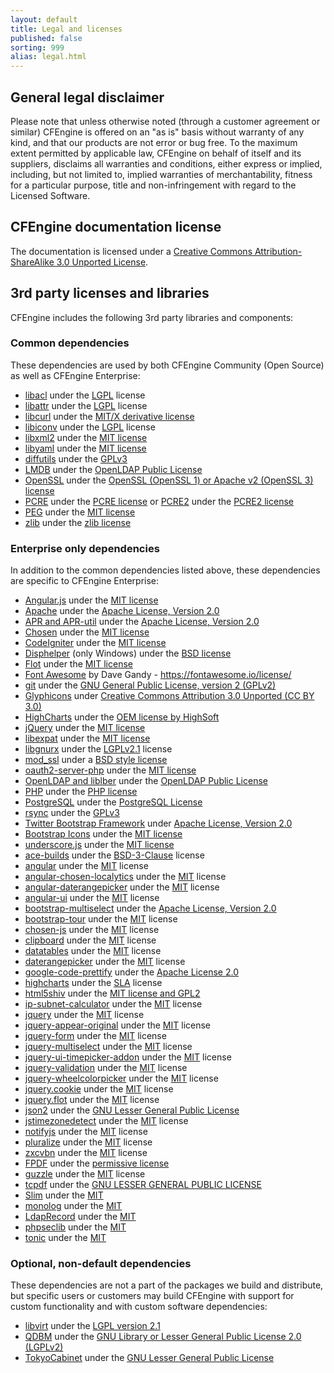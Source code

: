 ```yaml
---
layout: default
title: Legal and licenses
published: false
sorting: 999
alias: legal.html
---
```


## General legal disclaimer

Please note that unless otherwise noted (through a customer agreement or similar)
CFEngine is offered on an "as is" basis without warranty of
any kind, and that our products are not error or bug free. To the maximum
extent permitted by applicable law, CFEngine on behalf of itself and its
suppliers, disclaims all warranties and conditions, either express or implied,
including, but not limited to, implied warranties of merchantability, fitness
for a particular purpose, title and non-infringement with regard to the
Licensed Software.

## CFEngine documentation license

The documentation is licensed under a [Creative Commons Attribution-ShareAlike 3.0 Unported License](https://creativecommons.org/licenses/by-sa/3.0/deed.en_US).

## 3rd party licenses and libraries

CFEngine includes the following 3rd party libraries and components:

### Common dependencies

These dependencies are used by both CFEngine Community (Open Source) as well as CFEngine Enterprise:

* [libacl](https://savannah.nongnu.org/projects/acl) under the [LGPL](https://git.savannah.gnu.org/cgit/acl.git/tree/include/acl.h) license
* [libattr](https://savannah.nongnu.org/projects/attr) under the [LGPL](https://git.savannah.gnu.org/cgit/attr.git/tree/include/libattr.h) license
* [libcurl](https://curl.se) under the [MIT/X derivative license](https://curl.se/docs/copyright.html)
* [libiconv](http://ftp.gnu.org/gnu/libiconv/) under the [LGPL](https://git.savannah.gnu.org/gitweb/?p=libiconv.git;a=blob;f=include/iconv.h.in) license
* [libxml2](https://gitlab.gnome.org/GNOME/libxml2/-/wikis/FAQ) under the [MIT license](https://opensource.org/license/mit/)
* [libyaml](https://pyyaml.org/wiki/LibYAML) under the [MIT license](https://github.com/yaml/libyaml/blob/master/License)
* [diffutils](https://ftpmirror.gnu.org/diffutils/) under the [GPLv3](https://git.savannah.gnu.org/cgit/diffutils.git/tree/src/diff.c)
* [LMDB](https://www.symas.com/lmdb) under the [OpenLDAP Public License](https://www.openldap.org/software/release/license.html)
* [OpenSSL](https://www.openssl.org) under the [OpenSSL (OpenSSL 1) or Apache v2 (OpenSSL 3) license](https://www.openssl.org/source/license.html)
* [PCRE](https://www.pcre.org) under the [PCRE license](https://www.pcre.org/licence.txt) or
  [PCRE2](https://pcre2project.github.io/pcre2/) under the [PCRE2
  license](https://github.com/PCRE2Project/pcre2/blob/master/LICENCE)
* [PEG](https://piumarta.com/software/peg/) under the [MIT license](https://opensource.org/license/mit/)
* [zlib](https://www.zlib.net) under the [zlib license](https://www.zlib.net/zlib_license.html)

### Enterprise only dependencies

In addition to the common dependencies listed above, these dependencies are specific to CFEngine Enterprise:

* [Angular.js](https://angularjs.org) under the [MIT license](https://github.com/angular/angular.js/blob/master/LICENSE)
* [Apache](https://httpd.apache.org) under the [Apache License, Version 2.0](https://www.apache.org/licenses/LICENSE-2.0)
* [APR and APR-util](https://apr.apache.org) under the [Apache License, Version 2.0](https://www.apache.org/licenses/LICENSE-2.0)
* [Chosen](https://harvesthq.github.io/chosen/) under the [MIT license](https://github.com/harvesthq/chosen/blob/master/LICENSE.md)
* [CodeIgniter](https://github.com/bcit-ci/CodeIgniter/) under the [MIT license](https://github.com/bcit-ci/CodeIgniter/blob/develop/license.txt)
* [Disphelper](https://disphelper.sourceforge.net) (only Windows) under the [BSD license](https://opensource.org/licenses/bsd-license.php)
* [Flot](https://www.flotcharts.org/) under the [MIT license](https://github.com/flot/flot/blob/master/LICENSE.txt)
* [Font Awesome](https://fontawesome.com/) by Dave Gandy - https://fontawesome.io/license/
* [git](https://git-scm.com) under the [GNU General Public License, version 2 (GPLv2)](https://opensource.org/licenses/GPL-2.0)
* [Glyphicons](https://glyphicons.com/license/) under [Creative Commons Attribution 3.0 Unported (CC BY 3.0)](https://creativecommons.org/licenses/by-sa/3.0/deed.en_US)
* [HighCharts](https://www.highcharts.com/) under the [OEM license by HighSoft](https://shop.highcharts.com/)
* [jQuery](https://jquery.com/) under the [MIT license](https://opensource.org/license/mit/)
* [libexpat](https://sourceforge.net/projects/expat/) under the [MIT license](https://opensource.org/license/mit/)
* [libgnurx](http://www.gnu.org/software/rx/rx.html) under the [LGPLv2.1](https://github.com/TimothyGu/libgnurx/blob/libgnurx-2.5.1/regex.h) license
* [mod_ssl](https://httpd.apache.org/docs/2.4/mod/mod_ssl.html) under a [BSD style license](http://www.modssl.org/docs/2.8/ssl_overview.html)
* [oauth2-server-php](https://github.com/bshaffer/oauth2-server-php) under the [MIT license](https://github.com/bshaffer/oauth2-server-php/blob/develop/LICENSE)
* [OpenLDAP and liblber](https://www.openldap.org) under the [OpenLDAP Public License](https://www.openldap.org/software/release/license.html)
* [PHP](https://php.net) under the [PHP license](https://www.php.net/license/3_01.txt)
* [PostgreSQL](https://www.postgresql.org) under the [PostgreSQL License](https://opensource.org/licenses/postgresql)
* [rsync](https://rsync.samba.org) under the [GPLv3](https://rsync.samba.org/GPL.html)
* [Twitter Bootstrap Framework](https://getbootstrap.com) under [Apache License, Version 2.0](https://www.apache.org/licenses/LICENSE-2.0)
* [Bootstrap Icons](https://icons.getbootstrap.com) under the [MIT license](https://github.com/twbs/icons/blob/main/LICENSE)
* [underscore.js](https://underscorejs.org) under the [MIT license](https://opensource.org/license/mit/)
* [ace-builds](https://github.com/ajaxorg/ace-builds) under the [BSD-3-Clause](https://github.com/ajaxorg/ace-builds/blob/master/LICENSE) license
* [angular](http://angularjs.org) under the [MIT](https://github.com/angular/angular.js/blob/master/LICENSE) license
* [angular-chosen-localytics](http://github.com/leocaseiro/angular-chosen) under the [MIT](https://github.com/leocaseiro/angular-chosen/blob/master/LICENSE) license
* [angular-daterangepicker](https://github.com/fragaria/angular-daterangepicker) under the [MIT](https://github.com/fragaria/angular-daterangepicker/blob/master/LICENSE.md) license
* [angular-ui](https://github.com/buildium/angular-ui) under the [MIT](https://github.com/buildium/angular-ui/blob/master/LICENSE) license
* [bootstrap-multiselect](http://davidstutz.github.io/bootstrap-multiselect/) under the [Apache License, Version 2.0](http://davidstutz.github.io/bootstrap-multiselect/#license)
* [bootstrap-tour](http://bootstraptour.com) under the [MIT](https://github.com/sorich87/bootstrap-tour/blob/master/LICENSE) license
* [chosen-js](https://harvesthq.github.io/chosen/) under the [MIT](https://github.com/harvesthq/chosen/blob/master/LICENSE.md) license
* [clipboard](https://clipboardjs.com) under the [MIT](https://github.com/zenorocha/clipboard.js/blob/master/LICENSE) license
* [datatables](http://datatables.net) under the [MIT](https://datatables.net/license/mit) license
* [daterangepicker](https://github.com/dangrossman/daterangepicker) under the [MIT](https://github.com/dangrossman/daterangepicker/blob/master/README.md#license) license
* [google-code-prettify](https://www.npmjs.com/package/google-code-prettify) under the [Apache License 2.0](https://github.com/googlearchive/code-prettify/blob/master/COPYING)
* [highcharts](http://www.highcharts.com) under the [SLA](https://shop.highcharts.com/license) license
* [html5shiv](https://github.com/aFarkas/html5shiv#readme) under the [MIT license and GPL2](https://github.com/aFarkas/html5shiv/blob/master/MIT%20and%20GPL2%20licenses.md)
* [ip-subnet-calculator](https://github.com/franksrevenge/IPSubnetCalculator) under the [MIT](https://github.com/salieri/IPSubnetCalculator/blob/master/LICENSE) license
* [jquery](https://jquery.com) under the [MIT](https://github.com/salieri/IPSubnetCalculator/blob/master/LICENSE) license
* [jquery-appear-original](https://github.com/morr/jquery.appear) under the [MIT](https://github.com/morr/jquery.appear/blob/master/LICENSE) license
* [jquery-form](https://github.com/jquery-form/form) under the [MIT](https://github.com/jquery-form/form/blob/master/LICENSE) license
* [jquery-multiselect](https://github.com/techhysahil/jquery-MultiSelect) under the [MIT](https://github.com/techhysahil/jquery-MultiSelect/blob/master/LICENSE) license
* [jquery-ui-timepicker-addon](http://trentrichardson.com/examples/timepicker) under the [MIT](https://github.com/trentrichardson/jQuery-Timepicker-Addon?tab=License-1-ov-file) license
* [jquery-validation](https://jqueryvalidation.org/) under the [MIT](https://github.com/jquery-validation/jquery-validation/blob/master/LICENSE.md) license
* [jquery-wheelcolorpicker](https://raffer.one/projects/jquery-wheelcolorpicker) under the [MIT](https://github.com/fujaru/jquery-wheelcolorpicker/blob/master/LICENSE) license
* [jquery.cookie](https://github.com/carhartl/jquery-cookie) under the [MIT](https://github.com/carhartl/jquery-cookie/blob/master/MIT-LICENSE.txt) license
* [jquery.flot](https://www.npmjs.com/package/jquery.flot) under the [MIT](https://github.com/flot/flot/blob/master/LICENSE.txt) license
* [json2](http://github.com/SamuraiJack/JSON2/tree) under the [GNU Lesser General Public License](https://github.com/canonic-epicure/JSON2/blob/master/README.md#copyright-and-license)
* [jstimezonedetect](https://github.com/pellepim/jstimezonedetect) under the [MIT](https://github.com/pellepim/jstimezonedetect/blob/master/LICENCE.txt) license
* [notifyjs](https://notifyjs.jpillora.com/) under the [MIT](https://github.com/jpillora/notifyjs/blob/master/LICENSE) license
* [pluralize](https://github.com/blakeembrey/pluralize) under the [MIT](https://github.com/plurals/pluralize/blob/master/LICENSE) license
* [zxcvbn](https://github.com/dropbox/zxcvbn) under the [MIT](https://github.com/dropbox/zxcvbn/blob/master/LICENSE.txt) license
* [FPDF](http://www.fpdf.org/) under the [permissive license](https://github.com/Setasign/FPDF/blob/master/license.txt)
* [guzzle](https://docs.guzzlephp.org/) under the [MIT](https://docs.guzzlephp.org/en/stable/overview.html#license) license
* [tcpdf](https://tcpdf.org/) under the [GNU LESSER GENERAL PUBLIC LICENSE](https://tcpdf.org/docs/license/)
* [Slim](https://www.slimframework.com/) under the [MIT](https://github.com/slimphp/Slim/blob/4.x/LICENSE.md)
* [monolog](https://seldaek.github.io/monolog/) under the [MIT](https://github.com/Seldaek/monolog/blob/master/LICENSE)
* [LdapRecord](https://ldaprecord.com/) under the [MIT](https://github.com/DirectoryTree/LdapRecord/blob/master/license.md)
* [phpseclib](https://phpseclib.com/) under the [MIT](https://github.com/phpseclib/phpseclib/blob/master/LICENSE)
* [tonic](http://peej.github.com/tonic/) under the [MIT](https://github.com/peej/tonic/blob/master/LICENSE)

### Optional, non-default dependencies

These dependencies are not a part of the packages we build and distribute, but specific users or customers may build CFEngine with support for custom functionality and with custom software dependencies:

* [libvirt](https://libvirt.org/) under the [LGPL version 2.1](https://www.opensource.org/licenses/lgpl-license.html)
* [QDBM](https://sourceforge.net/projects/qdbm/) under the [GNU Library or Lesser General Public License 2.0 (LGPLv2)](https://opensource.org/license/lgpl-2-1/)
* [TokyoCabinet](https://github.com/hthetiot/Tokyo-Cabinet) under the [GNU Lesser General Public License](https://www.opensource.org/licenses/lgpl-license.html)
